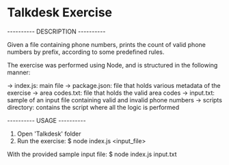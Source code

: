 # Talkdesk Exercise

---------- DESCRIPTION ----------

Given a file containing phone numbers, prints the count of valid phone numbers by prefix, according to some predefined rules.

The exercise was performed using Node, and is structured in the following manner:

-> index.js: main file
-> package.json: file that holds various metadata of the exercise
-> area codes.txt: file that holds the valid area codes
-> input.txt: sample of an input file containing valid and invalid phone numbers
-> scripts directory: contains the script where all the logic is performed

---------- USAGE ----------
1. Open 'Talkdesk' folder
2. Run the exercise: $ node index.js <input_file>

With the provided sample input file: $ node index.js input.txt
